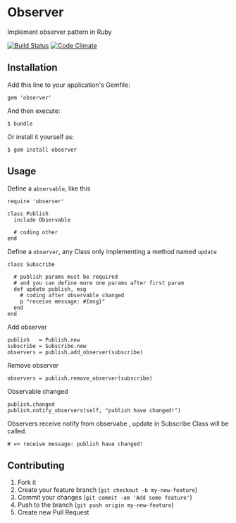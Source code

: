 # Observer

Implement observer pattern in Ruby

[![Build Status](https://travis-ci.org/simlegate/observer.png?branch=master)](https://travis-ci.org/simlegate/observer)  [![Code Climate](https://codeclimate.com/github/simlegate/observer.png)](https://codeclimate.com/github/simlegate/observer)

## Installation

Add this line to your application's Gemfile:

    gem 'observer'

And then execute:

    $ bundle

Or install it yourself as:

    $ gem install observer

## Usage

Define a `abservable`, like this

    require 'observer'

    class Publish
      include Observable

      # coding other
    end


Define a `observer`, any Class only implementing a method named `update`
   
    class Subscribe

      # publish params must be required
      # and you can define more one params after first param
      def update publish, msg
        # coding after observable changed
        p "receive message: #{msg}"
      end
    end

Add observer

    publish   = Publish.new
    subscribe = Subscribe.new
    observers = publish.add_observer(subscribe)

Remove observer

    observers = publish.remove_observer(subscribe)

Observable changed

    publish.changed
    publish.notify_observers(self, "publish have changed!")

Observers receive notify from observabe , update in Subscribe Class will be called.  
    
    # => receive message: publish have changed!

## Contributing

1. Fork it
2. Create your feature branch (`git checkout -b my-new-feature`)
3. Commit your changes (`git commit -am 'Add some feature'`)
4. Push to the branch (`git push origin my-new-feature`)
5. Create new Pull Request
